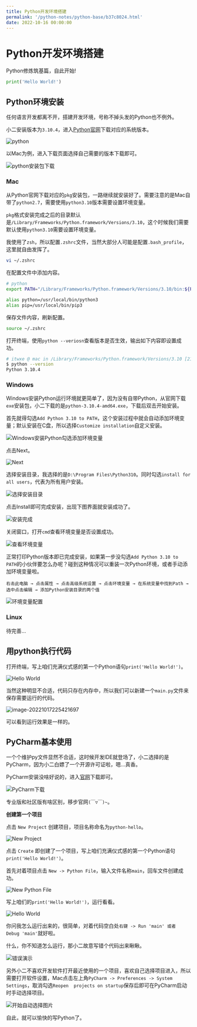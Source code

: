 ```yaml
---
title: Python开发环境搭建
permalink: '/python-notes/python-base/b37c8024.html'
date: 2022-10-16 00:00:00
---
```


# Python开发环境搭建

Python修炼筑基篇，自此开始!

```python
print('Hello World!')
```

## Python环境安装

任何语言开发都离不开，搭建开发环境，号称不掉头发的Python也不例外。

小二安装版本为`3.10.4`，进入[Python官网](https://www.python.org/downloads/)下载对应的系统版本。

![python](https://minio.itwxe.com/img/blog/b37c8024_166601369281845.png)

以Mac为例，进入下载页面选择自己需要的版本下载即可。

![python安装包下载](https://minio.itwxe.com/img/blog/b37c8024_166601480152659.png)

### Mac

从Python官网下载对应的`pkg`安装包，一路继续就安装好了。需要注意的是Mac自带了`python2.7`，需要使用`python3.10`版本需要设置环境变量。

`pkg`格式安装完成之后的目录默认是`/Library/Frameworks/Python.framework/Versions/3.10`，这个时候我们需要默认使用`python3.10`需要设置环境变量。

我使用了`zsh`，所以配置`.zshrc`文件，当然大部分人可能是配置`.bash_profile`，这里就自由发挥了。

```bash
vi ~/.zshrc
```

在配置文件中添加内容。

```bash
# python
export PATH="/Library/Frameworks/Python.framework/Versions/3.10/bin:${PATH}"

alias python=/usr/local/bin/python3
alias pip=/usr/local/bin/pip3
```

保存文件内容，刷新配置。

```bash
source ~/.zshrc
```

打开终端，使用`python --veriosn`查看版本是否生效，输出如下内容即设置成功。

```bash
# itwxe @ mac in /Library/Frameworks/Python.framework/Versions/3.10 [21:44:54]
$ python --version
Python 3.10.4
```

### Windows

Windows安装Python运行环境就更简单了，因为没有自带Python，从官网下载`exe`安装包，小二下载的是`python-3.10.4-amd64.exe`，下载后双击开始安装。

首先就得勾选`Add Python 3.10 to PATH`，这个安装过程中就会自动添加环境变量；默认安装在C盘，所以选择`Customize installation`自定义安装。

![Windows安装Python勾选添加环境变量](https://minio.itwxe.com/img/blog/b37c8024_166624004259466.png)

点击Next。

![Next](https://minio.itwxe.com/img/blog/b37c8024_166624033241331.png)

选择安装目录，我选择的是`D:\Program Files\Python310`。同时勾选`install for all users`，代表为所有用户安装。

![选择安装目录](https://minio.itwxe.com/img/blog/b37c8024_166624324810587.png)

点击Install即可完成安装，出现下图界面就安装成功了。

![安装完成](https://minio.itwxe.com/img/blog/b37c8024_166624049619296.png)

关闭窗口，打开`cmd`查看环境变量是否设置成功。

![查看环境变量](https://minio.itwxe.com/img/blog/b37c8024_166624057406287.png)

正常打印Python版本即已完成安装，如果第一步没勾选`Add Python 3.10 to PATH`的小伙伴要怎么办呢？碰到这种情况可以重装一次Python环境，或者手动添加环境变量啦。

`右击此电脑 → 点击属性 → 点击高级系统设置 → 点击环境变量 → 在系统变量中找到Path → 选中点击编辑 → 添加Python安装目录的两个值`

![环境变量配置](https://minio.itwxe.com/img/blog/b37c8024_166624351679017.png)

### Linux

待完善...

## 用python执行代码

打开终端，写上咱们充满仪式感的第一个Python语句`print('Hello World!')`。

![Hello World](https://minio.itwxe.com/img/blog/b37c8024_166601832745802.png)

当然这种明显不合适，代码只存在内存中，所以我们可以新建一个`main.py`文件来保存需要运行的代码。

![image-20221017225421697](https://minio.itwxe.com/img/blog/b37c8024_166601846267023.png)

可以看到运行效果是一样的。

## PyCharm基本使用

一个个维护py文件显然不合适，这时候开发IDE就登场了，小二选择的是PyCharm，因为小二白嫖了一个开源许可证啦，嗯...真香。

PyCharm安装没啥好说的，进入[官网](https://www.jetbrains.com/zh-cn/pycharm/)下载即可。

![PyCharm下载](https://minio.itwxe.com/img/blog/b37c8024_166601523361843.png)

专业版和社区版有啥区别，移步官网`(￣▽￣)~`。

**创建第一个项目**

点击 `New Project` 创建项目，项目名称命名为`python-hello`。

![New Project](https://minio.itwxe.com/img/blog/b37c8024_166601612280994.png)

点击 `Create` 即创建了一个项目，写上咱们充满仪式感的第一个Python语句`print('Hello World!')`。

首先对着项目点击 `New -> Python File`，输入文件名称`main`，回车文件创建成功。

![New Python File](https://minio.itwxe.com/img/blog/b37c8024_166601667644502.png)

写上咱们的`print('Hello World!')`，运行看看。

![Hello World](https://minio.itwxe.com/img/blog/b37c8024_166601728316507.png)

你问我怎么运行出来的，很简单，对着代码空白处`右键 -> Run 'main' 或者 Debug 'main'`就好啦。

什么，你不知道怎么运行，那小二故意写错个代码出来瞅瞅。

![错误演示](https://minio.itwxe.com/img/blog/b37c8024_166601776087257.png)

另外小二不喜欢开发软件打开最近使用的一个项目，喜欢自己选择项目进入，所以需要打开软件设置，Mac点击左上角`PyCharm -> Preferences -> System Settings`，取消勾选`Reopen  projects on startup`保存后即可在PyCharm启动时手动选择项目。

![开始自动选择图片](https://minio.itwxe.com/img/blog/b37c8024_166601811367074.png)

自此，就可以愉快的写Python了。
